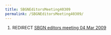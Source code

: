 ```yaml
---
title: SBGNEditorsMeeting40309
permalink: /SBGNEditorsMeeting40309/
---
```


1.  REDIRECT [SBGN editors meeting 04 Mar 2009](/SBGN_editors_meeting_04_Mar_2009 "wikilink")
